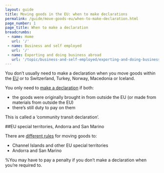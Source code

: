 ```yaml
---
layout: guide
title: Moving goods in the EU: when to make declarations
permalink: /guide/move-goods-eu/when-to-make-declaration.html
page_number: 1
page_title: When to make a declaration
breadcrumbs:
 - name: Home
   url: '/'
 - name: Business and self employed
   url: '/'
 - name: Exporting and doing business abroad
   url: '/topic/business-and-self-employed/exporting-and-doing-business-abroad.html'   
---
```


You don’t usually need to make a declaration when you move goods within the [EU](/eu-eea) or to Switzerland, Turkey, Norway, Macedonia or Iceland.

You only need to [make a declaration](http://govuk-import-export.herokuapp.com/guide/move-goods-eu/make-declaration.html) if both:

- the goods were originally brought in from outside the EU (or made from materials from outside the EU)
- there’s still duty to pay on them

This is called a ‘community transit declaration’.

##EU special territories, Andorra and San Marino

There are [different rules](http://govuk-import-export.herokuapp.com/guide/move-goods-eu/special-territories.html) for moving goods to:

- Channel Islands and other EU special territories
- Andorra and San Marino

%You may have to pay a penalty if you don’t make a declaration when you’re required to.
